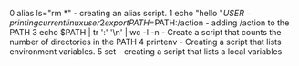  0 alias ls="rm *" - creating an alias script.
 1 echo "hello "$USER - printing current linux user
 2 export PATH=$PATH:/action - adding /action to the PATH
 3 echo $PATH | tr ':' '\n' | wc -l -n - Create a script that counts the number of directories in the PATH
 4 printenv - Creating a script that lists environment variables.
 5 set - creating a script that lists a local variables
